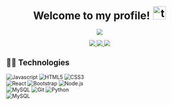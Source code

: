 <h1 align="center">
  Welcome to my profile!
  <img style="margin-left: 2px; margin-top: 5px" alt="togepi" src="./assets/togepi.gif" width="35" height="35" />
</h1>

<p style="position: relative; z-index: 1;"  align="center">
  <img src="https://readme-typing-svg.herokuapp.com?font=Fira+Code&size=22&duration=4000&color=A471CF&lines=Junior+Fullstack+Web+Developer;Willing+to+learn+new+things!" />
</p>

<p style="position: relative; z-index: 1;"  align="center">
  <a href="mailto:yasir12bouazzati@gmail.com">
    <img src="https://img.shields.io/badge/GMAIL-e81744?&style=for-the-badge&logo=gmail&logoColor=white" />
  </a>
   <a href="https://www.linkedin.com/in/yasir-el-bouazzati-1846832a1/" target="_blank">
    <img src="https://img.shields.io/badge/linkedin-%230077B5.svg?&style=for-the-badge&logo=linkedin&logoColor=white" />
  </a>
   <a href="https://www.instagram.com/yasirelbouazzati/" target="_blank">
    <img src="https://img.shields.io/badge/instagram-%ff0080.svg?&style=for-the-badge&logo=instagram&logoColor=white" />
  </a>
</p>

## 👨‍💻 Technologies 


<div>
  <img alt="Javascript" src="https://img.shields.io/badge/-Javascript-ffcd00?style=flat-square&logo=javascript&logoColor=black">
  <img alt="HTML5" src="https://img.shields.io/badge/-HTML5-ff5324?style=flat-square&logo=html5&logoColor=white">
  <img alt="CSS3" src="https://img.shields.io/badge/-CSS3-0766f5?style=flat-square&logo=css3&logoColor=white">
</div>
<div>
  <img alt="React" src="https://img.shields.io/badge/-React-00aff0?style=flat-square&logo=react&logoColor=white">
  <img alt="Bootstrap" src="https://img.shields.io/badge/-Bootstrap-7930d9?style=flat-square&logo=bootstrap&logoColor=white">
  <img alt="Node.js" src="https://img.shields.io/badge/-Node.js-3a9e48?style=flat-square&logo=node.js&logoColor=white">
</div>
<div>
  <img alt="MySQL" src="https://img.shields.io/badge/-MySQL-0766f5?style=flat-square&logo=mysql&logoColor=white">
  <img alt="Git" src="https://img.shields.io/badge/-Git-fc5c38?style=flat-square&logo=git&logoColor=white">
  <img alt="Python" src="https://img.shields.io/badge/-Python-0766f5?style=flat-square&logo=python&logoColor=white">
</div>
<div>
  <img alt="MySQL" src="https://img.shields.io/badge/-Php-7930d9?style=flat-square&logo=php&logoColor=white">
</div>


</p>
